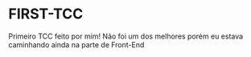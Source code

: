 # FIRST-TCC

Primeiro TCC feito por mim! Não foi um dos melhores porém eu estava 
caminhando ainda na parte de Front-End
